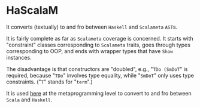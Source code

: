 HaScalaM
=========

It converts (textually) to and fro between `Haskell` and `Scalameta` `AST`s.

It is fairly complete as far as `Scalameta` coverage is concerned.
It starts with "constraint" classes corresponding to `Scalameta` traits,
goes through types corresponding to OOP, and ends with wrapper types that
have `Show` instances.

The disadvantage is that constructors are "doubled", e.g., "`TDo (SmDoT`" is
required, because "`TDo`" involves type equality, while "`SmDoT`" only uses type
constraints. ("`T`" stands for "`term`".)

It is used [here](https://github.com/sjbiaga/pisc/blob/main/DOTARROW.md) at the
metaprogramming level to convert to and fro between `Scala` and `Haskell`.
